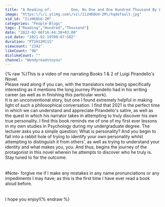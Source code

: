 ```yaml
---
title: "A Reading of:         One, No One and One Hundred Thousand By Luigi Pirandello (Books 1&2)"
image: "https:\/\/i.ytimg.com\/vi\/IizH68Ud-2M\/hqdefault.jpg"
vid_id: "IizH68Ud-2M"
categories: "People-Blogs"
tags: ["Reading","Hundred","Thousand"]
date: "2022-02-06T16:44:38+03:00"
vid_date: "2021-02-19T00:07:50Z"
duration: "PT1H12M11S"
viewcount: "2342"
likeCount: "90"
dislikeCount: ""
channel: "Wendyreadstoyou"
---
```

{% raw %}This is a video of me narrating Books 1 &amp; 2 of Luigi Pirandello's Novel. <br />Please read along if you can, with the translators note being specifically interesting as it mentions the long journey Pirandello had in his writing career (as well as in finishing this particular work).<br />It is an unconventional story, but one I found extremely helpful in making light of such a philosophical conversation. I find that 2021 is the perfect time in which we can understand and appreciate Pirandello's satire, as well as the quest in which his narrator takes in attempting to truly discover his own true personality. I find this book reminds me of one of my first ever lessons in my own studies in Psychology during my undergraduate degree. The lecturer asks you a simple question; What is personality? And you begin to fall into a rabbit hole of trying to identify your own personality whilst attempting to distinguish it from others', as well as trying to understand your identity and what makes you, you. And thus, begins the journey of the protagonist in this novel wherein he attempts to discover who he truly is. Stay tuned to for the outcome. <br /><br /><br />#Note- forgive me if I make any mistakes in any name pronunciations or any impediments I may have; as this is the first time I have ever read a book aloud before. <br /><br /><br />I hope you enjoy!{% endraw %}
